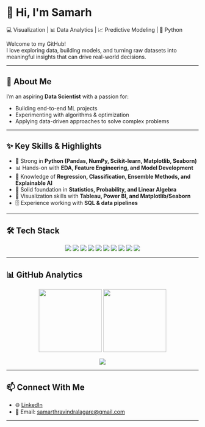 # 👋 Hi, I'm Samarh  

💻 Visualization | 📊 Data Analytics | 📈 Predictive Modeling | 🐍 Python  

Welcome to my GitHub!  
I love exploring data, building models, and turning raw datasets into meaningful insights that can drive real-world decisions.  

---

## 🚀 About Me  

I’m an aspiring **Data Scientist** with a passion for:  
- Building end-to-end ML projects  
- Experimenting with algorithms & optimization  
- Applying data-driven approaches to solve complex problems  

---

## ✨ Key Skills & Highlights  

- 📌 Strong in **Python (Pandas, NumPy, Scikit-learn, Matplotlib, Seaborn)**  
- 📊 Hands-on with **EDA, Feature Engineering, and Model Development**  
- 🤖 Knowledge of **Regression, Classification, Ensemble Methods, and Explainable AI**  
- 🧩 Solid foundation in **Statistics, Probability, and Linear Algebra**  
- 🎨 Visualization skills with **Tableau, Power BI, and Matplotlib/Seaborn**  
- 🗄️ Experience working with **SQL & data pipelines**  

---

## 🛠️ Tech Stack  

<p align="center">
  <img src="https://img.shields.io/badge/Python-3776AB?style=for-the-badge&logo=python&logoColor=white"/>
  <img src="https://img.shields.io/badge/SQL-4479A1?style=for-the-badge&logo=postgresql&logoColor=white"/>
  <img src="https://img.shields.io/badge/Pandas-150458?style=for-the-badge&logo=pandas&logoColor=white"/>
  <img src="https://img.shields.io/badge/NumPy-013243?style=for-the-badge&logo=numpy&logoColor=white"/>
  <img src="https://img.shields.io/badge/ScikitLearn-F7931E?style=for-the-badge&logo=scikit-learn&logoColor=white"/>
  <img src="https://img.shields.io/badge/XGBoost-FF6600?style=for-the-badge&logo=xgboost&logoColor=white"/>
  <img src="https://img.shields.io/badge/LightGBM-025E8C?style=for-the-badge&logo=lightgbm&logoColor=white"/>
  <img src="https://img.shields.io/badge/TensorFlow-FF6F00?style=for-the-badge&logo=tensorflow&logoColor=white"/>
  <img src="https://img.shields.io/badge/PowerBI-F2C811?style=for-the-badge&logo=powerbi&logoColor=black"/>
  <img src="https://img.shields.io/badge/Tableau-E97627?style=for-the-badge&logo=tableau&logoColor=white"/>
</p>

---

## 📊 GitHub Analytics  

<p align="center">
  <img src="https://github-readme-stats.vercel.app/api?username=your-github-username&show_icons=true&theme=tokyonight&hide_border=true" height="165">
  <img src="https://github-readme-streak-stats.herokuapp.com?user=your-github-username&theme=tokyonight&hide_border=true" height="165">
</p>

<p align="center">
  <img src="https://github-readme-stats.vercel.app/api/top-langs/?username=your-github-username&layout=compact&theme=tokyonight&hide_border=true">
</p>

---

## 📫 Connect With Me  

- 🌐 [LinkedIn](https://www.linkedin.com/in/samarth-lagare/)  
- 📧 Email: samarthravindralagare@gmail.com

---


